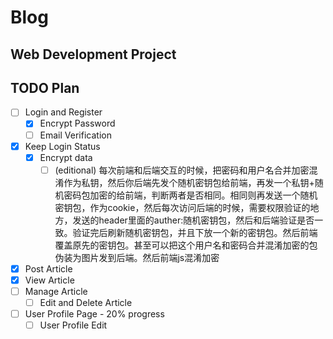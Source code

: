 # Blog

## Web Development Project

## TODO Plan

- [ ] Login and Register
  - [x] Encrypt Password
  - [ ] Email Verification
- [x] Keep Login Status
  - [x] Encrypt data
    - [ ] (editional) 每次前端和后端交互的时候，把密码和用户名合并加密混淆作为私钥，然后你后端先发个随机密钥包给前端，再发一个私钥+随机密码包加密的给前端，判断两者是否相同。相同则再发送一个随机密钥包，作为cookie，然后每次访问后端的时候，需要权限验证的地方，发送的header里面的auther:随机密钥包，然后和后端验证是否一致。验证完后刷新随机密钥包，并且下放一个新的密钥包。然后前端覆盖原先的密钥包。甚至可以把这个用户名和密码合并混淆加密的包伪装为图片发到后端。然后前端js混淆加密
- [x] Post Article
- [x] View Article
- [ ] Manage Article
  - [ ] Edit and Delete Article
- [ ] User Profile Page - 20% progress
  - [ ] User Profile Edit